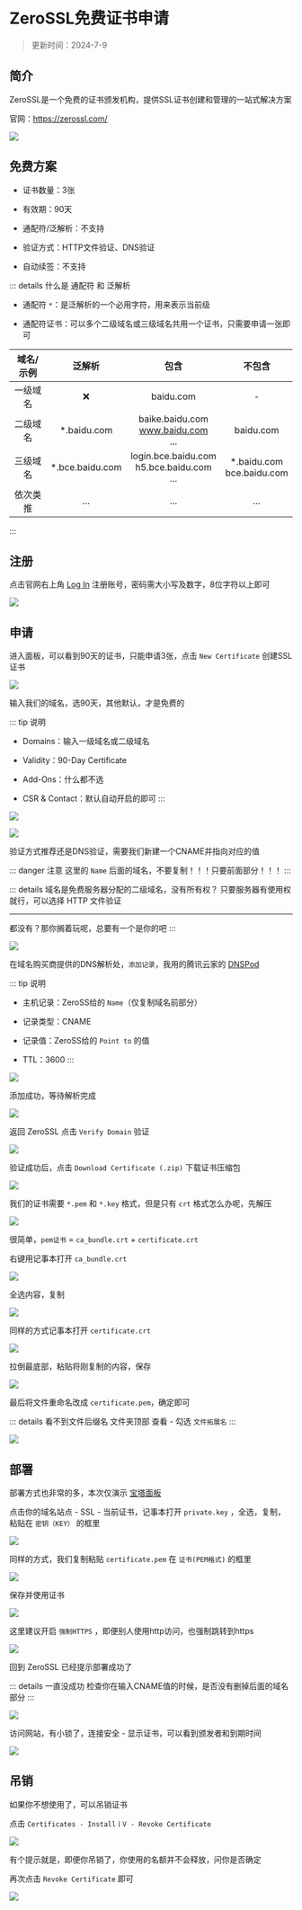 # ZeroSSL免费证书申请

> 更新时间：2024-7-9

## 简介

ZeroSSL是一个免费的证书颁发机构，提供SSL证书创建和管理的一站式解决方案

官网：https://zerossl.com/

![](/ssl/zerossl/zerossl-01.png)


## 免费方案

* 证书数量：3张

* 有效期：90天

* 通配符/泛解析：不支持

* 验证方式：HTTP文件验证、DNS验证

* 自动续签：不支持



::: details 什么是 通配符 和 泛解析

* 通配符 `*`：是泛解析的一个必用字符，用来表示当前级

* 通配符证书：可以多个二级域名或三级域名共用一个证书，只需要申请一张即可

| 域名/示例 | 泛解析 | 包含 | 不包含 |
|:-:|:-:|:-:|:-:|
| 一级域名 | ❌ | baidu.com | - |
| 二级域名 | *.baidu.com | baike.baidu.com<br>www.baidu.com<br>... | baidu.com |
| 三级域名 | *.bce.baidu.com | login.bce.baidu.com<br>h5.bce.baidu.com<br>... | *.baidu.com<br>bce.baidu.com |
| 依次类推 | ... | ... | ... |
:::





## 注册

点击官网右上角 [Log In](https://app.zerossl.com/signup) 注册账号，密码需大小写及数字，8位字符以上即可

![](/ssl/zerossl/zerossl-02.png)


## 申请

进入面板，可以看到90天的证书，只能申请3张，点击 `New Certificate` 创建SSL证书

![](/ssl/zerossl/zerossl-03.png)

输入我们的域名，选90天，其他默认，才是免费的

::: tip 说明
* Domains：输入一级域名或二级域名

* Validity：90-Day Certificate

* Add-Ons：什么都不选

* CSR & Contact：默认自动开启的即可
:::

![](/ssl/zerossl/zerossl-04.png)


![](/ssl/zerossl/zerossl-05.png)

验证方式推荐还是DNS验证，需要我们新建一个CNAME并指向对应的值

::: danger 注意
这里的 `Name` 后面的域名，不要复制！！！只要前面部分！！！
:::

::: details 域名是免费服务器分配的二级域名，没有所有权？
只要服务器有使用权就行，可以选择 HTTP 文件验证

---

都没有？那你搁着玩呢，总要有一个是你的吧
:::

![](/ssl/zerossl/zerossl-06.png)

在域名购买商提供的DNS解析处，`添加记录`，我用的腾讯云家的 [DNSPod](https://www.dnspod.cn/)

::: tip 说明

* 主机记录：ZeroSS给的 `Name`（仅复制域名前部分）

* 记录类型：CNAME

* 记录值：ZeroSS给的 `Point to` 的值

* TTL：3600
:::

![](/ssl/zerossl/zerossl-07.png)

添加成功，等待解析完成

![](/ssl/zerossl/zerossl-08.png)

返回 ZeroSSL 点击 `Verify Domain` 验证

![](/ssl/zerossl/zerossl-09.png)

验证成功后，点击 `Download Certificate (.zip)` 下载证书压缩包

![](/ssl/zerossl/zerossl-10.png)

我们的证书需要 `*.pem` 和 `*.key` 格式，但是只有 `crt` 格式怎么办呢，先解压

![](/ssl/zerossl/zerossl-11.png)

很简单，`pem证书` = `ca_bundle.crt` + `certificate.crt`

右键用记事本打开 `ca_bundle.crt`

![](/ssl/zerossl/zerossl-12.png)

全选内容，复制

![](/ssl/zerossl/zerossl-13.png)

同样的方式记事本打开 `certificate.crt`

![](/ssl/zerossl/zerossl-14.png)

拉倒最底部，粘贴将刚复制的内容，保存

![](/ssl/zerossl/zerossl-15.png)

最后将文件重命名改成 `certificate.pem`，确定即可

::: details 看不到文件后缀名
文件夹顶部 查看 - 勾选 `文件拓展名`
:::

![](/ssl/zerossl/zerossl-16.png)




## 部署

部署方式也非常的多，本次仅演示 [宝塔面板](../BT.md)

点击你的域名站点 - SSL - 当前证书，记事本打开 `private.key` ，全选，复制，粘贴在 `密钥（KEY）` 的框里

![](/ssl/zerossl/zerossl-17.png)

同样的方式，我们复制粘贴 `certificate.pem` 在 `证书(PEM格式)` 的框里

![](/ssl/zerossl/zerossl-18.png)

保存并使用证书

![](/ssl/zerossl/zerossl-19.png)

这里建议开启 `强制HTTPS` ，即便别人使用http访问，也强制跳转到https

![](/ssl/zerossl/zerossl-20.png)

回到 ZeroSSL 已经提示部署成功了

::: details 一直没成功
检查你在输入CNAME值的时候，是否没有删掉后面的域名部分
:::

![](/ssl/zerossl/zerossl-21.png)


访问网站，有小锁了，连接安全 - 显示证书，可以看到颁发者和到期时间

![](/ssl/zerossl/zerossl-22.png)




## 吊销

如果你不想使用了，可以吊销证书

点击 `Certificates - Install丨V - Revoke Certificate`

![](/ssl/zerossl/zerossl-23.png)

有个提示就是，即便你吊销了，你使用的名额并不会释放，问你是否确定

再次点击 `Revoke Certificate` 即可

![](/ssl/zerossl/zerossl-24.png)
